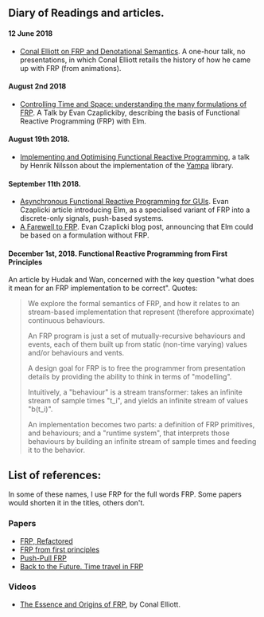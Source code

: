 ## Diary of Readings and articles. 

#### 12 June 2018

- [Conal Elliott on FRP and Denotational Semantics](https://www.haskellcast.com/episode/009-conal-elliott-on-frp-and-denotational-design). A one-hour talk, no presentations, in which Conal Elliott retails the history of how he came up with FRP (from animations). 

#### August 2nd 2018

- [Controlling Time and Space: understanding the many formulations of FRP](https://www.youtube.com/watch?v=Agu6jipKfYw). A Talk by Evan Czaplickiby, describing the basis of Functional Reactive Programming (FRP) with Elm. 

#### August 19th 2018. 

- [Implementing and Optimising Functional Reactive Programming](https://skillsmatter.com/skillscasts/9461-implementing-and-optimising-functional-reactive-programming-henrik-nilsson), a talk by Henrik Nilsson about the implementation of the [Yampa](https://wiki.haskell.org/Yampa) library. 

#### September 11th 2018.

- [Asynchronous Functional Reactive Programming for GUIs](http://dblp.org/rec/bibtex/conf/pldi/CzaplickiC13). Evan Czaplicki article introducing Elm, as a specialised variant of FRP into a discrete-only signals, push-based systems. 
- [A Farewell to FRP](http://elm-lang.org/blog/farewell-to-frp). Evan Czaplicki blog post, announcing that Elm could be based on a formulation without FRP.

#### December 1st, 2018. Functional Reactive Programming from First Principles

An article by Hudak and Wan, concerned with the key question "what does it mean for an FRP implementation to be correct". Quotes: 

> We explore the formal semantics of FRP, and how it relates to an stream-based implementation that represent (therefore approximate) continuous behaviours.
> 
> An FRP program is just a set of mutually-recursive behaviours and events, each of them built up from static (non-time varying) values and/or behaviours and vents. 
>
> A design goal for FRP is to free the programmer from presentation details by providing the ability to think in terms of "modelling". 
>
> Intuitively, a "behaviour" is a stream transformer: takes an infinite stream of sample times "t_i", and yields an infinite stream of values "b(t_i)".
>
> An implementation becomes two parts: a definition of FRP primitives, and behaviours; and a "runtime system", that interprets those behaviours by building an infinite stream of sample times and feeding it to the behavior. 



## List of references: 

In some of these names, I use FRP for the full words FRP. Some papers would shorten it in the titles, others don't. 

### Papers 

- [FRP, Refactored](https://dblp.org/rec/bibtex/conf/haskell/PerezBN16)
- [FRP from first principles](https://dblp.org/rec/bibtex/conf/pldi/WanH00)
- [Push-Pull FRP](https://dblp.org/rec/bibtex/conf/haskell/Elliott09)
- [Back to the Future. Time travel in FRP](https://dblp.org/rec/bibtex/conf/haskell/Perez17)

### Videos 
 
- [The Essence and Origins of FRP](https://www.youtube.com/watch?v=j3Q32brCUAI), by Conal Elliott. 

